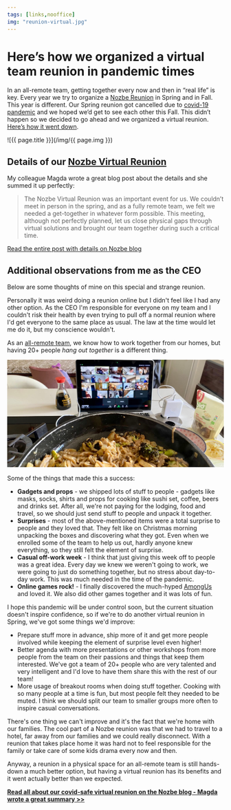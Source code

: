 ```yaml
---
tags: [links,nooffice]
img: "reunion-virtual.jpg"
---
```


# Here’s how we organized a virtual team reunion in pandemic times

In an all-remote team, getting together every now and then in “real life” is key. Every year we try to organize a [Nozbe Reunion](https://sliwinski.com/reunion) in Spring and in Fall. This year is different. Our Spring reunion got cancelled due to [covid-19 pandemic](/covid) and we hoped we’d get to see each other this Fall. This didn’t happen so we decided to go ahead and we organized a virtual reunion. [Here’s how it went down][nb].

<!--More-->

![{{ page.title }}](/img/{{ page.img }})

## Details of our [Nozbe Virtual Reunion][nb]

My colleague Magda wrote a great blog post about the details and she summed it up perfectly:

> The Nozbe Virtual Reunion was an important event for us. We couldn’t meet in person in the spring, and as a fully remote team, we felt we needed a get-together in whatever form possible. This meeting, although not perfectly planned, let us close physical gaps through virtual solutions and brought our team together during such a critical time.

[Read the entire post with details on Nozbe blog][nb]

## Additional observations from me as the CEO

Below are some thoughts of mine on this special and strange reunion.

Personally it was weird doing a reunion online but I didn't feel like I had any other option. As the CEO I'm responsible for everyone on my team and I couldn't risk their health by even trying to pull off a normal reunion where I'd get everyone to the same place as usual. The law at the time would let me do it, but my conscience wouldn't.

As an [all-remote team](/nooffice), we know how to work together from our homes, but having 20+ people *hang out together* is a different thing.

![{{ page.title }} 2](/img/reunion-virtual-2.jpg)

Some of the things that made this a success:

* **Gadgets and props** - we shipped lots of stuff to people - gadgets like masks, socks, shirts and props for cooking like sushi set, coffee, beers and drinks set. After all, we're not paying for the lodging, food and travel, so we should just send stuff to people and unpack it together.
* **Surprises** - most of the above-mentioned items were a total surprise to people and they loved that. They felt like on Christmas morning unpacking the boxes and discovering what they got. Even when we enrolled some of the team to help us out, hardly anyone knew everything, so they still felt the element of surprise.
* **Casual off-work week** - I think that just giving this week off to people was a great idea. Every day we knew we weren't going to work, we were going to just do something together, but no stress about day-to-day work. This was much needed in the time of the pandemic.
* **Online games rock!** - I finally discovered the much-hyped [AmongUs](https://en.wikipedia.org/wiki/Among_Us) and loved it. We also did other games together and it was lots of fun.

I hope this pandemic will be under control soon, but the current situation doesn't inspire confidence, so if we're to do another virtual reunion in Spring, we've got some things we'd improve:

* Prepare stuff more in advance, ship more of it and get more people involved while keeping the element of surprise level even higher!
* Better agenda with more presentations or other workshops from more people from the team on their passions and things that keep them interested. We've got a team of 20+ people who are very talented and very intelligent and I'd love to have them share this with the rest of our team!
* More usage of breakout rooms when doing stuff together. Cooking with so many people at a time is fun, but most people felt they needed to be muted. I think we should split our team to smaller groups more often to inspire casual conversations.

There's one thing we can't improve and it's the fact that we're home with our families. The cool part of a Nozbe reunion was that we had to travel to a hotel, far away from our families and we could really disconnect. With a reunion that takes place home it was hard not to feel responsible for the family or take care of some kids drama every now and then.

Anyway, a reunion in a physical space for an all-remote team is still hands-down a much better option, but having a virtual reunion has its benefits and it went actually better than we expected.

**[Read all about our covid-safe virtual reunion on the Nozbe blog - Magda wrote a great summary >>][nb]**


[nb]: https://nozbe.com/blog/virtual-covid-safe-online-company-retreat/

[n]: https://michael.gratis/nozbe